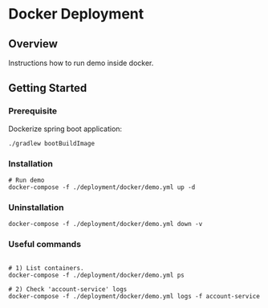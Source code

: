 # Docker Deployment 

## Overview

Instructions how to run demo inside docker.

## Getting Started

### Prerequisite

Dockerize spring boot application:
```shell
./gradlew bootBuildImage
```

### Installation

```shell
# Run demo
docker-compose -f ./deployment/docker/demo.yml up -d
```

### Uninstallation

```shell
docker-compose -f ./deployment/docker/demo.yml down -v
```

### Useful commands

```shell

# 1) List containers.
docker-compose -f ./deployment/docker/demo.yml ps

# 2) Check 'account-service' logs
docker-compose -f ./deployment/docker/demo.yml logs -f account-service
```